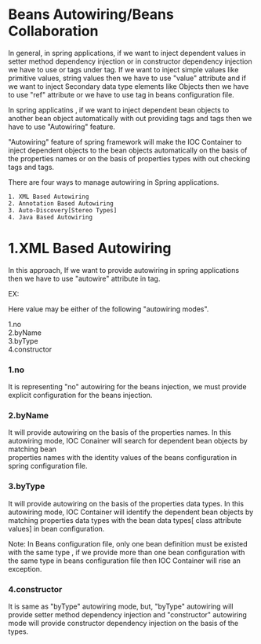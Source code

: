 # Beans Autowiring/Beans Collaboration

  In general, in spring applications, if we want to inject dependent values in setter
  method dependency injection or in constructor dependency injection we have to use
  <property> or <constructor-arg> tags under <bean> tag. If we want to inject simple
  values like primitive values, string values then we have to use "value" attribute and if
  we want to inject Secondary data type elements like Objects then we have to use "ref"
  attribute or we have to use <ref> tag in beans configuration file.  

  In spring applicatins , if we want to inject dependent bean objects to another bean
  object automatically with out providing <property> tags and <constructor-arg> tags
  then we have to use "Autowiring" feature.  

  "Autowiring" feature of spring framework will make the IOC Container to inject
  dependent objects to the bean objects automatically on the basis of the properties
  names or on the basis of properties types with out checking <property> tags and
  <constructor-arg> tags.  

  There are four ways to manage autowiring in Spring applications.  

    1. XML Based Autowiring
    2. Annotation Based Autowiring
    3. Auto-Discovery[Stereo Types]
    4. Java Based Autowiring
  
# 1.XML Based Autowiring
    
  In this approach, If we want to provide autowiring in spring applications then we have to use "autowire" attribute in <bean> tag.  
 
  EX:
  <bean id="--" class="--" autowire="value">   
   
  Here value may be either of the following "autowiring modes".   
    
  1.no  
  2.byName  
  3.byType  
  4.constructor  
    
### 1.no
    
It is representing "no" autowiring for the beans injection, we must provide explicit
configuration for the beans injection. 
    
    
### 2.byName
    
It will provide autowiring on the basis of the properties names. In this autowiring
mode, IOC Conainer will search for dependent bean objects by matching bean  
properties names with the identity values of the beans configuration in spring
configuration file.  
    
### 3.byType
It will provide autowiring on the basis of the properties data types. In this autowiring
mode, IOC Container will identify the dependent bean objects by matching properties
data types with the bean data types[ class attribute values] in bean configuration.  
    
Note: In Beans configuration file, only one bean definition must be existed with the
same type , if we provide more than one bean configuration with the same type in
beans configuration file then IOC Container will rise an exception.  
    
### 4.constructor
    
It is same as "byType" autowiring mode, but, "byType" autowiring will provide setter
method dependency injection and "constructor" autowiring mode will provide
constructor dependency injection on the basis of the types.  
    
